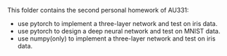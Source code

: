 This folder contains the second personal homework of AU331:
- use pytorch to implement a three-layer network and test on iris data.
- use pytorch to design a deep neural network and test on MNIST data.
- use numpy(only) to implement a three-layer network and test on iris data.
